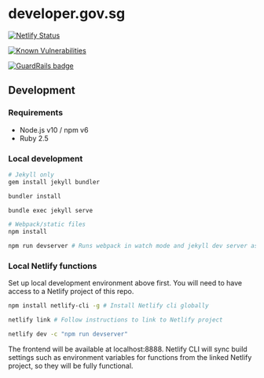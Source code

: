 # developer.gov.sg
[![Netlify Status](https://api.Netlify.com/api/v1/badges/58da9e57-3aea-469b-ad2a-1fab2f168ac5/deploy-status)](https://app.Netlify.com/sites/developer-gov-sg/deploys)

[![Known Vulnerabilities](https://snyk.io//test/github/GovTechSG/developer.gov.sg/badge.svg?targetFile=package.json)](https://snyk.io//test/github/GovTechSG/developer.gov.sg?targetFile=package.json)

[![GuardRails badge](https://badges.guardrails.io/GovTechSG/developer.gov.sg.svg)](https://dashboard.guardrails.io/default/gh/GovTechSG/developer.gov.sg)


## Development
### Requirements
- Node.js v10 / npm v6
- Ruby 2.5

### Local development
```sh
# Jekyll only
gem install jekyll bundler

bundler install

bundle exec jekyll serve

# Webpack/static files
npm install

npm run devserver # Runs webpack in watch mode and jekyll dev server as above
```

### Local Netlify functions
Set up local development environment above first.
You will need to have access to a Netlify project of this repo.

```sh
npm install netlify-cli -g # Install Netlify cli globally

netlify link # Follow instructions to link to Netlify project

netlify dev -c "npm run devserver"
```
The frontend will be available at localhost:8888. Netlify CLI will sync build settings such as environment variables for functions from the linked Netlify project, so they will be fully functional.
